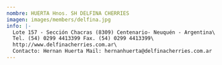 ```yaml
---
nombre: HUERTA Hnos. SH DELFINA CHERRIES
imagen: images/members/delfina.jpg
info: |-
  Lote 157 - Sección Chacras (8309) Centenario- Neuquén - Argentina\
  Tel. (54) 0299 4413399 Fax. (54) 0299 4413399\
  http://www.delfinacherries.com.ar\
  Contacto: Hernan Huerta Mail: hernanhuerta@delfinacherries.com.ar
---
```


